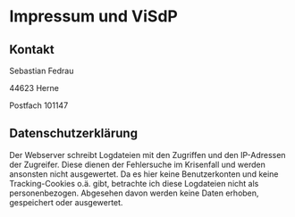 # Impressum und ViSdP

## Kontakt

Sebastian Fedrau

44623 Herne

Postfach 101147

## Datenschutzerklärung

Der Webserver schreibt Logdateien mit den Zugriffen und den IP-Adressen der Zugreifer. Diese dienen der Fehlersuche im Krisenfall und werden ansonsten nicht ausgewertet. Da es hier keine Benutzerkonten und keine Tracking-Cookies o.ä. gibt, betrachte ich diese Logdateien nicht als personenbezogen. Abgesehen davon werden keine Daten erhoben, gespeichert oder ausgewertet. 
